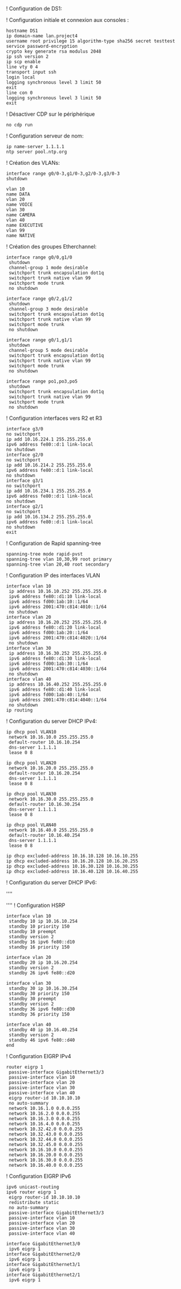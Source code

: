 ! Configuration de DS1:

! Configuration initiale et connexion aux consoles :

    hostname DS1
    ip domain-name lan.project4
    username root privilege 15 algorithm-type sha256 secret testtest
    service password-encryption
    crypto key generate rsa modulus 2048
    ip ssh version 2
    ip scp enable
    line vty 0 4
    transport input ssh
    login local
    logging synchronous level 3 limit 50
    exit
    line con 0
    logging synchronous level 3 limit 50
    exit

! Désactiver CDP sur le périphérique

    no cdp run

! Configuration serveur de nom:

    ip name-server 1.1.1.1
    ntp server pool.ntp.org

! Création des VLANs:

    interface range g0/0-3,g1/0-3,g2/0-3,g3/0-3
    shutdown

    vlan 10
    name DATA
    vlan 20
    name VOICE
    vlan 30
    name CAMERA
    vlan 40
    name EXECUTIVE
    vlan 99
    name NATIVE

! Création des groupes Etherchannel:

    interface range g0/0,g1/0
     shutdown
     channel-group 1 mode desirable
     switchport trunk encapsulation dot1q
     switchport trunk native vlan 99
     switchport mode trunk
     no shutdown

    interface range g0/2,g1/2
     shutdown
     channel-group 3 mode desirable
     switchport trunk encapsulation dot1q
     switchport trunk native vlan 99
     switchport mode trunk
     no shutdown

    interface range g0/1,g1/1
     shutdown
     channel-group 5 mode desirable
     switchport trunk encapsulation dot1q
     switchport trunk native vlan 99
     switchport mode trunk
     no shutdown

    interface range po1,po3,po5
     shutdown
     switchport trunk encapsulation dot1q
     switchport trunk native vlan 99
     switchport mode trunk
     no shutdown


! Configuration interfaces vers R2 et R3

    interface g3/0
    no switchport
    ip add 10.16.224.1 255.255.255.0
    ipv6 address fe80::d:1 link-local
    no shutdown
    interface g2/0
    no switchport
    ip add 10.16.214.2 255.255.255.0
    ipv6 address fe80::d:1 link-local
    no shutdown
    interface g3/1
    no switchport
    ip add 10.16.234.1 255.255.255.0
    ipv6 address fe80::d:1 link-local
    no shutdown
    interface g2/1
    no switchport
    ip add 10.16.134.2 255.255.255.0
    ipv6 address fe80::d:1 link-local
    no shutdown
    exit

! Configuration de Rapid spanning-tree 

    spanning-tree mode rapid-pvst
    spanning-tree vlan 10,30,99 root primary
    spanning-tree vlan 20,40 root secondary

! Configuration IP des interfaces VLAN

    interface vlan 10
     ip address 10.16.10.252 255.255.255.0
     ipv6 address fe80::d1:10 link-local
     ipv6 address fd00:1ab:10::1/64
     ipv6 address 2001:470:c814:4010::1/64
     no shutdown
    interface vlan 20
     ip address 10.16.20.252 255.255.255.0
     ipv6 address fe80::d1:20 link-local
     ipv6 address fd00:1ab:20::1/64
     ipv6 address 2001:470:c814:4020::1/64
     no shutdown
    interface vlan 30
     ip address 10.16.30.252 255.255.255.0
     ipv6 address fe80::d1:30 link-local
     ipv6 address fd00:1ab:30::1/64
     ipv6 address 2001:470:c814:4030::1/64
     no shutdown
    interface vlan 40
     ip address 10.16.40.252 255.255.255.0
     ipv6 address fe80::d1:40 link-local
     ipv6 address fd00:1ab:40::1/64
     ipv6 address 2001:470:c814:4040::1/64
     no shutdown
    ip routing

! Configuration du server DHCP IPv4:

    ip dhcp pool VLAN10
     network 10.16.10.0 255.255.255.0
     default-router 10.16.10.254
     dns-server 1.1.1.1
     lease 0 8
     
    ip dhcp pool VLAN20
     network 10.16.20.0 255.255.255.0
     default-router 10.16.20.254
     dns-server 1.1.1.1
     lease 0 8
     
    ip dhcp pool VLAN30
     network 10.16.30.0 255.255.255.0
     default-router 10.16.30.254
     dns-server 1.1.1.1
     lease 0 8
     
    ip dhcp pool VLAN40
     network 10.16.40.0 255.255.255.0
     default-router 10.16.40.254
     dns-server 1.1.1.1
     lease 0 8
    
    ip dhcp excluded-address 10.16.10.128 10.16.10.255
    ip dhcp excluded-address 10.16.20.128 10.16.20.255
    ip dhcp excluded-address 10.16.30.128 10.16.30.255
    ip dhcp excluded-address 10.16.40.128 10.16.40.255

! Configuration du server DHCP IPv6:

''''


''''
! Configuration HSRP

    interface vlan 10
     standby 10 ip 10.16.10.254
     standby 10 priority 150
     standby 10 preempt
     standby version 2
     standby 16 ipv6 fe80::d10
     standby 16 priority 150

    interface vlan 20
     standby 20 ip 10.16.20.254
     standby version 2
     standby 26 ipv6 fe80::d20
    
    interface vlan 30
     standby 30 ip 10.16.30.254
     standby 30 priority 150
     standby 30 preempt
     standby version 2
     standby 36 ipv6 fe80::d30
     standby 36 priority 150
    
    interface vlan 40
     standby 40 ip 10.16.40.254
     standby version 2
     standby 46 ipv6 fe80::d40
    end


! Configuration EIGRP IPv4

    router eigrp 1
     passive-interface GigabitEthernet3/3
     passive-interface vlan 10
     passive-interface vlan 20
     passive-interface vlan 30
     passive-interface vlan 40
     eigrp router-id 10.10.10.10
     no auto-summary
     network 10.16.1.0 0.0.0.255
     network 10.16.2.0 0.0.0.255
     network 10.16.3.0 0.0.0.255
     network 10.16.4.0 0.0.0.255
     network 10.32.42.0 0.0.0.255
     network 10.32.43.0 0.0.0.255
     network 10.32.44.0 0.0.0.255
     network 10.32.45.0 0.0.0.255
     network 10.16.10.0 0.0.0.255
     network 10.16.20.0 0.0.0.255
     network 10.16.30.0 0.0.0.255
     network 10.16.40.0 0.0.0.255

! Configuration EIGRP IPv6
    
    ipv6 unicast-routing
    ipv6 router eigrp 1
     eigrp router-id 10.10.10.10
     redistribute static
     no auto-summary
     passive-interface GigabitEthernet3/3
     passive-interface vlan 10
     passive-interface vlan 20
     passive-interface vlan 30
     passive-interface vlan 40

    interface GigabitEthernet3/0
     ipv6 eigrp 1
    interface GigabitEthernet2/0
     ipv6 eigrp 1
    interface GigabitEthernet3/1
     ipv6 eigrp 1
    interface GigabitEthernet2/1
     ipv6 eigrp 1
